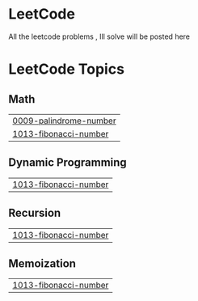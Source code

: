# LeetCode
All the leetcode problems , Ill solve will be posted here 

<!---LeetCode Topics Start-->
# LeetCode Topics
## Math
|  |
| ------- |
| [0009-palindrome-number](https://github.com/sksamad3/LeetCode/tree/master/0009-palindrome-number) |
| [1013-fibonacci-number](https://github.com/sksamad3/LeetCode/tree/master/1013-fibonacci-number) |
## Dynamic Programming
|  |
| ------- |
| [1013-fibonacci-number](https://github.com/sksamad3/LeetCode/tree/master/1013-fibonacci-number) |
## Recursion
|  |
| ------- |
| [1013-fibonacci-number](https://github.com/sksamad3/LeetCode/tree/master/1013-fibonacci-number) |
## Memoization
|  |
| ------- |
| [1013-fibonacci-number](https://github.com/sksamad3/LeetCode/tree/master/1013-fibonacci-number) |
<!---LeetCode Topics End-->